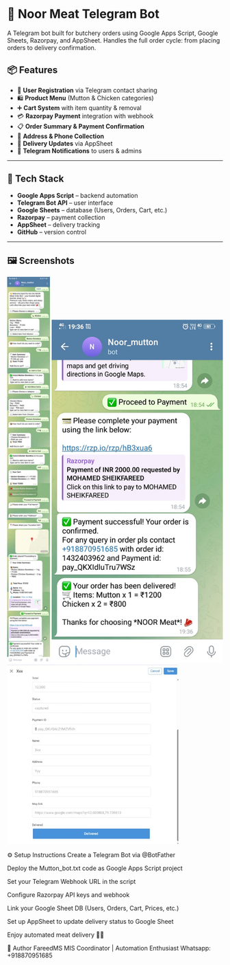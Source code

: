 # 🐐 Noor Meat Telegram Bot
A Telegram bot built for butchery orders using Google Apps Script, Google Sheets, Razorpay, and AppSheet. Handles the full order cycle: from placing orders to delivery confirmation.

## 📦 Features
- 📲 **User Registration** via Telegram contact sharing  
- 🛍️ **Product Menu** (Mutton & Chicken categories)  
- ➕ **Cart System** with item quantity & removal  
- 💳 **Razorpay Payment** integration with webhook  
- 📋 **Order Summary & Payment Confirmation**  
- 📡 **Address & Phone Collection**  
- 🚚 **Delivery Updates** via AppSheet  
- 📩 **Telegram Notifications** to users & admins  
---

## 🧠 Tech Stack
- **Google Apps Script** – backend automation  
- **Telegram Bot API** – user interface  
- **Google Sheets** – database (Users, Orders, Cart, etc.)  
- **Razorpay** – payment collection  
- **AppSheet** – delivery tracking  
- **GitHub** – version control  
---

## 🖼️ Screenshots
<img src="images/order.jpeg" width="100"/>
<img src="images/acknowledgement.jpeg" width="400"/>
<img src="images/appsheet.JPG" width="400"/>

⚙️ Setup Instructions
Create a Telegram Bot via @BotFather

Deploy the Mutton_bot.txt code as Google Apps Script project

Set your Telegram Webhook URL in the script

Configure Razorpay API keys and webhook

Link your Google Sheet DB (Users, Orders, Cart, Prices, etc.)

Set up AppSheet to update delivery status to Google Sheet

Enjoy automated meat delivery 🚚🐐

🙌 Author
FareedMS
MIS Coordinator | Automation Enthusiast
Whatsapp: +918870951685
